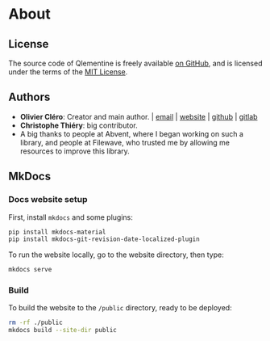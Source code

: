 # About

## License

The source code of Qlementine is freely available [on GitHub](https://github.com/oclero/qlementine), and is licensed under the terms of the [MIT License](https://en.wikipedia.org/wiki/MIT_License).

## Authors

- **Olivier Cléro**: Creator and main author. | [email](mailto:oclero@pm.me) | [website](https://www.olivierclero.com) | [github](https://www.github.com/oclero) | [gitlab](https://www.gitlab.com/oclero)
- **Christophe Thiéry**: big contributor.
- A big thanks to people at Abvent, where I began working on such a library, and people at Filewave, who trusted me by allowing me resources to improve this library.

## MkDocs

### Docs website setup

First, install `mkdocs` and some plugins:

```bash
pip install mkdocs-material
pip install mkdocs-git-revision-date-localized-plugin
```

To run the website locally, go to the website directory, then type:

```bash
mkdocs serve
```

### Build

To build the website to the `/public` directory, ready to be deployed:

```bash
rm -rf ./public
mkdocs build --site-dir public
```
